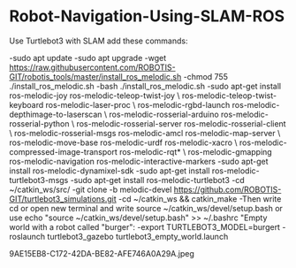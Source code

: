 # Robot-Navigation-Using-SLAM-ROS
Use Turtlebot3 with SLAM 
add these commands:

-sudo apt update
-sudo apt upgrade
-wget https://raw.githubusercontent.com/ROBOTIS-GIT/robotis_tools/master/install_ros_melodic.sh
-chmod 755 ./install_ros_melodic.sh
-bash ./install_ros_melodic.sh
-sudo apt-get install ros-melodic-joy ros-melodic-teleop-twist-joy \ ros-melodic-teleop-twist-keyboard ros-melodic-laser-proc \ ros-melodic-rgbd-launch ros-melodic-depthimage-to-laserscan \ ros-melodic-rosserial-arduino ros-melodic-rosserial-python \ ros-melodic-rosserial-server ros-melodic-rosserial-client \ ros-melodic-rosserial-msgs ros-melodic-amcl ros-melodic-map-server \ ros-melodic-move-base ros-melodic-urdf ros-melodic-xacro \ ros-melodic-compressed-image-transport ros-melodic-rqt* \ ros-melodic-gmapping ros-melodic-navigation ros-melodic-interactive-markers
-sudo apt-get install ros-melodic-dynamixel-sdk
-sudo apt-get install ros-melodic-turtlebot3-msgs
-sudo apt-get install ros-melodic-turtlebot3
-cd ~/catkin_ws/src/
-git clone -b melodic-devel https://github.com/ROBOTIS-GIT/turtlebot3_simulations.git
-cd ~/catkin_ws && catkin_make
-Then write cd or open new terminal and write source ~/catkin_ws/devel/setup.bash or use echo "source ~/catkin_ws/devel/setup.bash" >> ~/.bashrc
"Empty world with a robot called "burger":
-export TURTLEBOT3_MODEL=burgert
-roslaunch turtlebot3_gazebo turtlebot3_empty_world.launch

9AE15EB8-C172-42DA-BE82-AFE746A0A29A.jpeg


